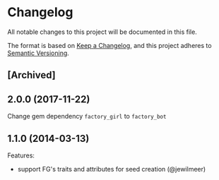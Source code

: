 # Changelog
All notable changes to this project will be documented in this file.

The format is based on [Keep a Changelog](https://keepachangelog.com/en/1.0.0/),
and this project adheres to [Semantic Versioning](https://semver.org/spec/v2.0.0.html).

## [Archived]

## 2.0.0 (2017-11-22)

Change gem dependency `factory_girl` to `factory_bot`

## 1.1.0 (2014-03-13)

Features:

  - support FG's traits and attributes for seed creation (@jewilmeer)
